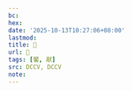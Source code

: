 ```yaml
---
bc:
hex:
date: '2025-10-13T10:27:06+08:00'
lastmod:
title: 􂿗
url: 􂿗
tags: [饜, 猒]
src: DCCV, DCCV
note:
---
```

